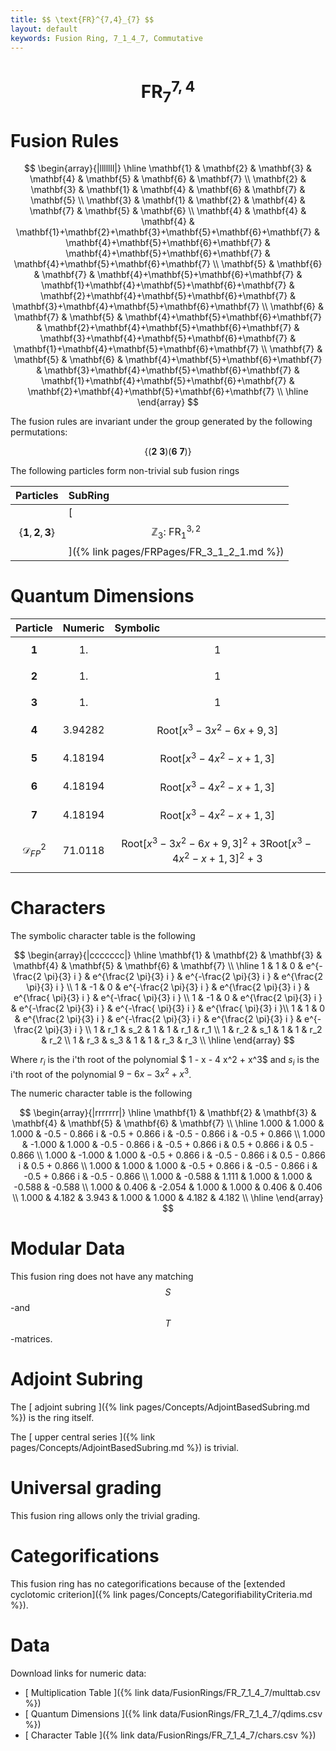```yaml
---
title: $$ \text{FR}^{7,4}_{7} $$
layout: default
keywords: Fusion Ring, 7_1_4_7, Commutative
---
```

# $$ \text{FR}^{7,4}_{7} $$


# Fusion Rules

$$
\begin{array}{|lllllll|}
\hline
 \mathbf{1} & \mathbf{2} & \mathbf{3} & \mathbf{4} & \mathbf{5} & \mathbf{6} & \mathbf{7} \\
 \mathbf{2} & \mathbf{3} & \mathbf{1} & \mathbf{4} & \mathbf{6} & \mathbf{7} & \mathbf{5} \\
 \mathbf{3} & \mathbf{1} & \mathbf{2} & \mathbf{4} & \mathbf{7} & \mathbf{5} & \mathbf{6} \\
 \mathbf{4} & \mathbf{4} & \mathbf{4} & \mathbf{1}+\mathbf{2}+\mathbf{3}+\mathbf{5}+\mathbf{6}+\mathbf{7} & \mathbf{4}+\mathbf{5}+\mathbf{6}+\mathbf{7} & \mathbf{4}+\mathbf{5}+\mathbf{6}+\mathbf{7} & \mathbf{4}+\mathbf{5}+\mathbf{6}+\mathbf{7} \\
 \mathbf{5} & \mathbf{6} & \mathbf{7} & \mathbf{4}+\mathbf{5}+\mathbf{6}+\mathbf{7} & \mathbf{1}+\mathbf{4}+\mathbf{5}+\mathbf{6}+\mathbf{7} & \mathbf{2}+\mathbf{4}+\mathbf{5}+\mathbf{6}+\mathbf{7} & \mathbf{3}+\mathbf{4}+\mathbf{5}+\mathbf{6}+\mathbf{7} \\
 \mathbf{6} & \mathbf{7} & \mathbf{5} & \mathbf{4}+\mathbf{5}+\mathbf{6}+\mathbf{7} & \mathbf{2}+\mathbf{4}+\mathbf{5}+\mathbf{6}+\mathbf{7} & \mathbf{3}+\mathbf{4}+\mathbf{5}+\mathbf{6}+\mathbf{7} & \mathbf{1}+\mathbf{4}+\mathbf{5}+\mathbf{6}+\mathbf{7} \\
 \mathbf{7} & \mathbf{5} & \mathbf{6} & \mathbf{4}+\mathbf{5}+\mathbf{6}+\mathbf{7} & \mathbf{3}+\mathbf{4}+\mathbf{5}+\mathbf{6}+\mathbf{7} & \mathbf{1}+\mathbf{4}+\mathbf{5}+\mathbf{6}+\mathbf{7} & \mathbf{2}+\mathbf{4}+\mathbf{5}+\mathbf{6}+\mathbf{7} \\
\hline
\end{array}
$$


The fusion rules are invariant under the group generated by the following permutations:

$$ \{(\mathbf{2} \  \mathbf{3}) (\mathbf{6} \  \mathbf{7})\} $$


The following particles form non-trivial sub fusion rings

| Particles | SubRing |
| :------ | :------ |
| $$ \{\mathbf{1},\mathbf{2},\mathbf{3}\} $$ | [ $$ \mathbb{Z}_3:\ \text{FR}^{3,2}_{1} $$ ]({% link pages/FRPages/FR_3_1_2_1.md %}) |

# Quantum Dimensions

| Particle | Numeric | Symbolic |
| :------ | :------ | :------ |
| $$ \mathbf{1} $$ | $$ 1. $$ | $$ 1 $$ |
| $$ \mathbf{2} $$ | $$ 1. $$ | $$ 1 $$ |
| $$ \mathbf{3} $$ | $$ 1. $$ | $$ 1 $$ |
| $$ \mathbf{4} $$ | $$ 3.94282 $$ | $$ \text{Root}\left[x^3-3 x^2-6 x+9,3\right] $$ |
| $$ \mathbf{5} $$ | $$ 4.18194 $$ | $$ \text{Root}\left[x^3-4 x^2-x+1,3\right] $$ |
| $$ \mathbf{6} $$ | $$ 4.18194 $$ | $$ \text{Root}\left[x^3-4 x^2-x+1,3\right] $$ |
| $$ \mathbf{7} $$ | $$ 4.18194 $$ | $$ \text{Root}\left[x^3-4 x^2-x+1,3\right] $$ |
| $$ \mathcal{D}_{FP}^2 $$ | $$ 71.0118 $$ | $$ \text{Root}\left[x^3-3 x^2-6 x+9,3\right]^2+3 \text{Root}\left[x^3-4 x^2-x+1,3\right]^2+3 $$ |

# Characters

The symbolic character table is the following

$$
\begin{array}{|ccccccc|}
\hline
 \mathbf{1} & \mathbf{2} & \mathbf{3} & \mathbf{4} & \mathbf{5} & \mathbf{6} & \mathbf{7} \\
\hline
 1 & 1 & 0 & e^{-\frac{2 \pi}{3} i } & e^{\frac{2 \pi}{3} i } & e^{-\frac{2 \pi}{3} i } & e^{\frac{2 \pi}{3} i } \\
 1 & -1 & 0 & e^{-\frac{2 \pi}{3} i } & e^{\frac{2 \pi}{3} i } & e^{\frac{ \pi}{3} i } & e^{-\frac{ \pi}{3} i } \\
 1 & -1 & 0 & e^{\frac{2 \pi}{3} i } & e^{-\frac{2 \pi}{3} i } & e^{-\frac{ \pi}{3} i } & e^{\frac{ \pi}{3} i }\\
 1 & 1 & 0 & e^{\frac{2 \pi}{3} i } & e^{-\frac{2 \pi}{3} i } & e^{\frac{2 \pi}{3} i } & e^{-\frac{2 \pi}{3} i } \\
 1 & r_1 & s_2 & 1 & 1 & r_1 & r_1 \\
 1 & r_2 & s_1 & 1 & 1 & r_2 & r_2 \\
 1 & r_3 & s_3 & 1 & 1 & r_3 & r_3 \\
\hline
\end{array}
$$

Where $r_i$ is the i'th root of the polynomial $ 1 - x - 4 x^2 + x^3$ and $s_i$ is the i'th root of the polynomial $9 -6x -3x^2+x^3$.

The numeric character table is the following

$$
\begin{array}{|rrrrrrr|}
\hline
 \mathbf{1} & \mathbf{2} & \mathbf{3} & \mathbf{4} & \mathbf{5} & \mathbf{6} & \mathbf{7} \\
\hline
 1.000 & 1.000  & 1.000 & -0.5 - 0.866 i & -0.5 + 0.866 i & -0.5 - 0.866 i & -0.5 + 0.866 \\
 1.000 & -1.000 & 1.000 & -0.5 - 0.866 i & -0.5 + 0.866 i &  0.5 + 0.866 i &  0.5 - 0.866  \\
 1.000 & -1.000 & 1.000 & -0.5 + 0.866 i & -0.5 - 0.866 i &  0.5 - 0.866 i &  0.5 + 0.866  \\
 1.000 & 1.000  & 1.000 & -0.5 + 0.866 i & -0.5 - 0.866 i & -0.5 + 0.866 i & -0.5 - 0.866  \\
 1.000 & -0.588 & 1.111 & 1.000 & 1.000 & -0.588 & -0.588 \\
 1.000 & 0.406 & -2.054 & 1.000 & 1.000 & 0.406  & 0.406 \\
 1.000 & 4.182 & 3.943  & 1.000 & 1.000 & 4.182  & 4.182 \\
\hline
\end{array}
$$

# Modular Data

This fusion ring does not have any matching $$ S $$-and $$ T $$-matrices.

# Adjoint Subring

The [ adjoint subring ]({% link pages/Concepts/AdjointBasedSubring.md %}) is the ring itself.

The [ upper central series ]({% link pages/Concepts/AdjointBasedSubring.md %}) is trivial.

# Universal grading

This fusion ring allows only the trivial grading.

# Categorifications

This fusion ring has no  categorifications because of the [extended cyclotomic criterion]({% link pages/Concepts/CategorifiabilityCriteria.md %}).

# Data

Download links for numeric data:

* [ Multiplication Table ]({% link data/FusionRings/FR_7_1_4_7/multtab.csv %})
* [ Quantum Dimensions ]({% link data/FusionRings/FR_7_1_4_7/qdims.csv %})
* [ Character Table ]({% link data/FusionRings/FR_7_1_4_7/chars.csv %})
